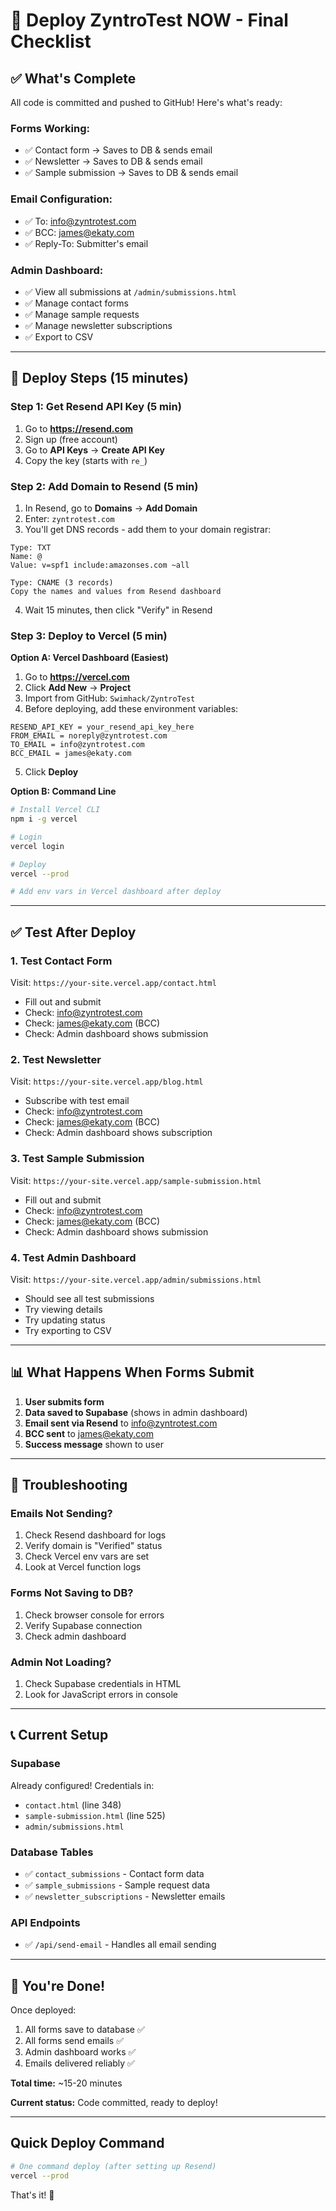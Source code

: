 # 🚀 Deploy ZyntroTest NOW - Final Checklist

## ✅ What's Complete

All code is committed and pushed to GitHub! Here's what's ready:

### Forms Working:
- ✅ Contact form → Saves to DB & sends email
- ✅ Newsletter → Saves to DB & sends email  
- ✅ Sample submission → Saves to DB & sends email

### Email Configuration:
- ✅ To: info@zyntrotest.com
- ✅ BCC: james@ekaty.com
- ✅ Reply-To: Submitter's email

### Admin Dashboard:
- ✅ View all submissions at `/admin/submissions.html`
- ✅ Manage contact forms
- ✅ Manage sample requests
- ✅ Manage newsletter subscriptions
- ✅ Export to CSV

---

## 🎯 Deploy Steps (15 minutes)

### Step 1: Get Resend API Key (5 min)

1. Go to **https://resend.com** 
2. Sign up (free account)
3. Go to **API Keys** → **Create API Key**
4. Copy the key (starts with `re_`)

### Step 2: Add Domain to Resend (5 min)

1. In Resend, go to **Domains** → **Add Domain**
2. Enter: `zyntrotest.com`
3. You'll get DNS records - add them to your domain registrar:

```
Type: TXT
Name: @
Value: v=spf1 include:amazonses.com ~all

Type: CNAME (3 records)
Copy the names and values from Resend dashboard
```

4. Wait 15 minutes, then click "Verify" in Resend

### Step 3: Deploy to Vercel (5 min)

**Option A: Vercel Dashboard (Easiest)**

1. Go to **https://vercel.com**
2. Click **Add New** → **Project**
3. Import from GitHub: `Swimhack/ZyntroTest`
4. Before deploying, add these environment variables:

```
RESEND_API_KEY = your_resend_api_key_here
FROM_EMAIL = noreply@zyntrotest.com
TO_EMAIL = info@zyntrotest.com
BCC_EMAIL = james@ekaty.com
```

5. Click **Deploy**

**Option B: Command Line**

```bash
# Install Vercel CLI
npm i -g vercel

# Login
vercel login

# Deploy
vercel --prod

# Add env vars in Vercel dashboard after deploy
```

---

## ✅ Test After Deploy

### 1. Test Contact Form
Visit: `https://your-site.vercel.app/contact.html`
- Fill out and submit
- Check: info@zyntrotest.com
- Check: james@ekaty.com (BCC)
- Check: Admin dashboard shows submission

### 2. Test Newsletter
Visit: `https://your-site.vercel.app/blog.html`
- Subscribe with test email
- Check: info@zyntrotest.com
- Check: james@ekaty.com (BCC)
- Check: Admin dashboard shows subscription

### 3. Test Sample Submission
Visit: `https://your-site.vercel.app/sample-submission.html`
- Fill out and submit
- Check: info@zyntrotest.com
- Check: james@ekaty.com (BCC)
- Check: Admin dashboard shows submission

### 4. Test Admin Dashboard
Visit: `https://your-site.vercel.app/admin/submissions.html`
- Should see all test submissions
- Try viewing details
- Try updating status
- Try exporting to CSV

---

## 📊 What Happens When Forms Submit

1. **User submits form**
2. **Data saved to Supabase** (shows in admin dashboard)
3. **Email sent via Resend** to info@zyntrotest.com
4. **BCC sent** to james@ekaty.com
5. **Success message** shown to user

---

## 🔧 Troubleshooting

### Emails Not Sending?
1. Check Resend dashboard for logs
2. Verify domain is "Verified" status
3. Check Vercel env vars are set
4. Look at Vercel function logs

### Forms Not Saving to DB?
1. Check browser console for errors
2. Verify Supabase connection
3. Check admin dashboard

### Admin Not Loading?
1. Check Supabase credentials in HTML
2. Look for JavaScript errors in console

---

## 📞 Current Setup

### Supabase
Already configured! Credentials in:
- `contact.html` (line 348)
- `sample-submission.html` (line 525)
- `admin/submissions.html`

### Database Tables
- ✅ `contact_submissions` - Contact form data
- ✅ `sample_submissions` - Sample request data
- ✅ `newsletter_subscriptions` - Newsletter emails

### API Endpoints
- ✅ `/api/send-email` - Handles all email sending

---

## 🎉 You're Done!

Once deployed:
1. All forms save to database ✅
2. All forms send emails ✅
3. Admin dashboard works ✅
4. Emails delivered reliably ✅

**Total time:** ~15-20 minutes

**Current status:** Code committed, ready to deploy!

---

## Quick Deploy Command

```bash
# One command deploy (after setting up Resend)
vercel --prod
```

That's it! 🚀
